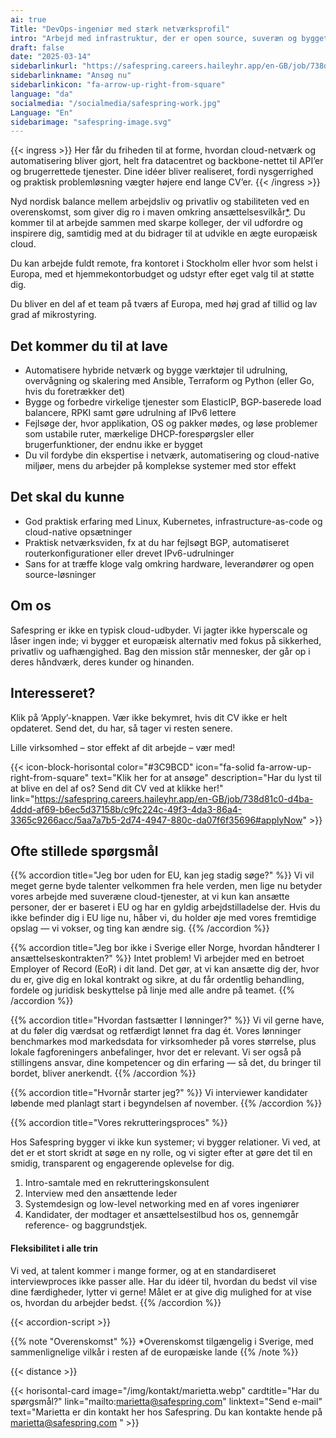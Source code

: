 ```yaml
---
ai: true
Title: "DevOps-ingeniør med stærk netværksprofil"
intro: "Arbejd med infrastruktur, der er open source, suveræn og bygget med bæredygtighed for øje"
draft: false
date: "2025-03-14"
sidebarlinkurl: "https://safespring.careers.haileyhr.app/en-GB/job/738d81c0-d4ba-4ddd-af69-b6ec5d37158b/c9fc224c-49f3-4da3-86a4-3365c9266acc/5aa7a7b5-2d74-4947-880c-da07f6f35696#applyNow"
sidebarlinkname: "Ansøg nu"
sidebarlinkicon: "fa-arrow-up-right-from-square"
language: "da"
socialmedia: "/socialmedia/safespring-work.jpg"
Language: "En"
sidebarimage: "safespring-image.svg"
---
```

{{< ingress >}}
Her får du friheden til at forme, hvordan cloud-netværk og automatisering bliver gjort, helt fra datacentret og backbone-nettet til API’er og brugerrettede tjenester. Dine idéer bliver realiseret, fordi nysgerrighed og praktisk problemløsning vægter højere end lange CV’er.
{{< /ingress >}}

Nyd nordisk balance mellem arbejdsliv og privatliv og stabiliteten ved en overenskomst, som giver dig ro i maven omkring ansættelsesvilkår[*](#info). Du kommer til at arbejde sammen med skarpe kolleger, der vil udfordre og inspirere dig, samtidig med at du bidrager til at udvikle en ægte europæisk cloud.

Du kan arbejde fuldt remote, fra kontoret i Stockholm eller hvor som helst i Europa, med et hjemmekontorbudget og udstyr efter eget valg til at støtte dig.

Du bliver en del af et team på tværs af Europa, med høj grad af tillid og lav grad af mikrostyring.

## Det kommer du til at lave

- Automatisere hybride netværk og bygge værktøjer til udrulning, overvågning og skalering med Ansible, Terraform og Python (eller Go, hvis du foretrækker det)
- Bygge og forbedre virkelige tjenester som ElasticIP, BGP-baserede load balancere, RPKI samt gøre udrulning af IPv6 lettere
- Fejlsøge der, hvor applikation, OS og pakker mødes, og løse problemer som ustabile ruter, mærkelige DHCP-forespørgsler eller brugerfunktioner, der endnu ikke er bygget
- Du vil fordybe din ekspertise i netværk, automatisering og cloud-native miljøer, mens du arbejder på komplekse systemer med stor effekt  

## Det skal du kunne

- God praktisk erfaring med Linux, Kubernetes, infrastructure-as-code og cloud-native opsætninger
- Praktisk netværksviden, fx at du har fejlsøgt BGP, automatiseret routerkonfigurationer eller drevet IPv6-udrulninger
- Sans for at træffe kloge valg omkring hardware, leverandører og open source-løsninger  

## Om os

Safespring er ikke en typisk cloud-udbyder. Vi jagter ikke hyperscale og låser ingen inde; vi bygger et europæisk alternativ med fokus på sikkerhed, privatliv og uafhængighed. Bag den mission står mennesker, der går op i deres håndværk, deres kunder og hinanden.

## Interesseret?

Klik på ‘Apply’-knappen. Vær ikke bekymret, hvis dit CV ikke er helt opdateret. Send det, du har, så tager vi resten senere.

Lille virksomhed – stor effekt af dit arbejde – vær med!

{{< icon-block-horisontal color="#3C9BCD" icon="fa-solid fa-arrow-up-right-from-square" text="Klik her for at ansøge" description="Har du lyst til at blive en del af os? Send dit CV ved at klikke her!" link="https://safespring.careers.haileyhr.app/en-GB/job/738d81c0-d4ba-4ddd-af69-b6ec5d37158b/c9fc224c-49f3-4da3-86a4-3365c9266acc/5aa7a7b5-2d74-4947-880c-da07f6f35696#applyNow" >}}


## Ofte stillede spørgsmål

{{% accordion title="Jeg bor uden for EU, kan jeg stadig søge?" %}}
Vi vil meget gerne byde talenter velkommen fra hele verden, men lige nu betyder vores arbejde med suveræne cloud-tjenester, at vi kun kan ansætte personer, der er baseret i EU og har en gyldig arbejdstilladelse der. Hvis du ikke befinder dig i EU lige nu, håber vi, du holder øje med vores fremtidige opslag — vi vokser, og ting kan ændre sig.
{{% /accordion %}}

{{% accordion title="Jeg bor ikke i Sverige eller Norge, hvordan håndterer I ansættelseskontrakten?" %}}
Intet problem! Vi arbejder med en betroet Employer of Record (EoR) i dit land. Det gør, at vi kan ansætte dig der, hvor du er, give dig en lokal kontrakt og sikre, at du får ordentlig behandling, fordele og juridisk beskyttelse på linje med alle andre på teamet.
{{% /accordion %}}

{{% accordion title="Hvordan fastsætter I lønninger?" %}}
Vi vil gerne have, at du føler dig værdsat og retfærdigt lønnet fra dag ét. Vores lønninger benchmarkes mod markedsdata for virksomheder på vores størrelse, plus lokale fagforeningers anbefalinger, hvor det er relevant. Vi ser også på stillingens ansvar, dine kompetencer og din erfaring — så det, du bringer til bordet, bliver anerkendt.
{{% /accordion %}}

{{% accordion title="Hvornår starter jeg?" %}}
Vi interviewer kandidater løbende med planlagt start i begyndelsen af november.
{{% /accordion %}}

{{% accordion title="Vores rekrutteringsproces" %}}

Hos Safespring bygger vi ikke kun systemer; vi bygger relationer. Vi ved, at det er et stort skridt at søge en ny rolle, og vi sigter efter at gøre det til en smidig, transparent og engagerende oplevelse for dig.

1. Intro-samtale med en rekrutteringskonsulent 
1. Interview med den ansættende leder 
1. Systemdesign og low-level networking med en af vores ingeniører
1. Kandidater, der modtager et ansættelsestilbud hos os, gennemgår reference- og baggrundstjek. 
 
#### Fleksibilitet i alle trin
Vi ved, at talent kommer i mange former, og at en standardiseret interviewproces ikke passer alle. Har du idéer til, hvordan du bedst vil vise dine færdigheder, lytter vi gerne! Målet er at give dig mulighed for at vise os, hvordan du arbejder bedst.
{{% /accordion %}}

{{< accordion-script >}}

<div id="info"></div>
{{% note "Overenskomst" %}}
 *Overenskomst tilgængelig i Sverige, med sammenlignelige vilkår i resten af de europæiske lande 
 {{% /note %}}

{{< distance >}}

{{< horisontal-card image="/img/kontakt/marietta.webp" cardtitle="Har du spørgsmål?" link="mailto:marietta@safespring.com" linktext="Send e-mail" text="Marietta er din kontakt her hos Safespring. Du kan kontakte hende på marietta@safespring.com " >}}
